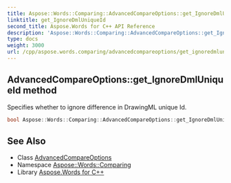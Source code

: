 ```yaml
---
title: Aspose::Words::Comparing::AdvancedCompareOptions::get_IgnoreDmlUniqueId method
linktitle: get_IgnoreDmlUniqueId
second_title: Aspose.Words for C++ API Reference
description: 'Aspose::Words::Comparing::AdvancedCompareOptions::get_IgnoreDmlUniqueId method. Specifies whether to ignore difference in DrawingML unique Id in C++.'
type: docs
weight: 3000
url: /cpp/aspose.words.comparing/advancedcompareoptions/get_ignoredmluniqueid/
---
```

## AdvancedCompareOptions::get_IgnoreDmlUniqueId method


Specifies whether to ignore difference in DrawingML unique Id.

```cpp
bool Aspose::Words::Comparing::AdvancedCompareOptions::get_IgnoreDmlUniqueId() const
```

## See Also

* Class [AdvancedCompareOptions](../)
* Namespace [Aspose::Words::Comparing](../../)
* Library [Aspose.Words for C++](../../../)
